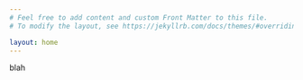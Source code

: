 ```yaml
---
# Feel free to add content and custom Front Matter to this file.
# To modify the layout, see https://jekyllrb.com/docs/themes/#overriding-theme-defaults

layout: home
---
```

<link rel="stylesheet" href="/docs/assets/css/styles.scss">
<link rel="shortcut icon" type="image/x-icon" href="{{ "/favicon.ico?" | absolute_url }}">
blah
